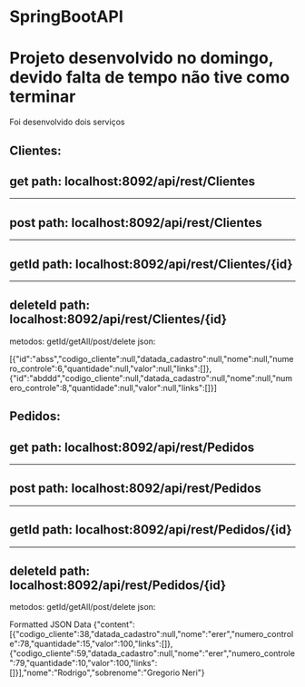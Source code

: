 # SpringBootAPI

# Projeto desenvolvido no domingo, devido falta de tempo não tive como terminar 

Foi desenvolvido dois serviços

Clientes:
-------------
get
path: localhost:8092/api/rest/Clientes
--------------
-------------
post
path: localhost:8092/api/rest/Clientes
--------------
-------------
getId
path: localhost:8092/api/rest/Clientes/{id}
--------------
-------------
deleteId
path: localhost:8092/api/rest/Clientes/{id}
--------------
metodos: getId/getAll/post/delete
json:  

[{"id":"abss","codigo_cliente":null,"datada_cadastro":null,"nome":null,"numero_controle":6,"quantidade":null,"valor":null,"links":[]},{"id":"abddd","codigo_cliente":null,"datada_cadastro":null,"nome":null,"numero_controle":8,"quantidade":null,"valor":null,"links":[]}]





Pedidos:
-------------
get
path: localhost:8092/api/rest/Pedidos
--------------
-------------
post
path: localhost:8092/api/rest/Pedidos
--------------
-------------
getId
path: localhost:8092/api/rest/Pedidos/{id}
--------------
-------------
deleteId
path: localhost:8092/api/rest/Pedidos/{id}
--------------
metodos: getId/getAll/post/delete
json:  

Formatted JSON Data
{"content":[{"codigo_cliente":38,"datada_cadastro":null,"nome":"erer","numero_controle":78,"quantidade":15,"valor":100,"links":[]},{"codigo_cliente":59,"datada_cadastro":null,"nome":"erer","numero_controle":79,"quantidade":10,"valor":100,"links":[]}],"nome":"Rodrigo","sobrenome":"Gregorio Neri"}

